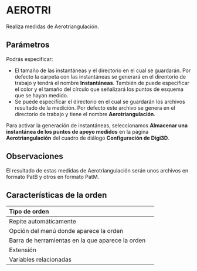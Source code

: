 # AEROTRI

Realiza medidas de Aerotriangulación.

## Parámetros

Podrás especificar:

* El tamaño de las instantáneas y el directorio en el cual se guardarán. Por defecto la carpeta con las instantáneas se generará en el direntorio de trabajo y tendrá el nombre **Instantáneas**. También de puede especificar el color y el tamaño del círculo que señalizará los puntos de esquema que se hayan medido.
* Se puede especificar el directorio en el cual se guardarán los archivos resultado de la medición. Por defecto este archivo se genera en el directorio de trabajo y tiene el nombre **Aerotriangulación**.

Para activar la generación de instantáneas, seleccionamos **Almacenar una instantánea de los puntos de apoyo medidos** en la página **Aerotriangulación** del cuadro de diálogo **Configuración de Digi3D**.

## Observaciones

El resultado de estas medidas de Aerotriangulación serán unos archivos en formato PatB y otros en formato PatM.

## Características de la orden

| Tipo de orden |  |
| :--- | :--- |
| Repite automáticamente |  |
| Opción del menú donde aparece la orden |  |
| Barra de herramientas en la que aparece la orden |  |
| Extensión |  |
| Variables relacionadas |  |

